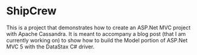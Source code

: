 # ShipCrew
This is a project that demonstrates how to create an ASP.Net MVC project with Apache Cassandra.  It is meant to accompany a blog post (that I am currently working on) to show how to build the Model portion of ASP.Net MVC 5 with the DataStax C# driver.
